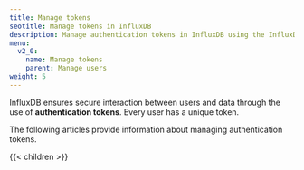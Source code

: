 ```yaml
---
title: Manage tokens
seotitle: Manage tokens in InfluxDB
description: Manage authentication tokens in InfluxDB using the InfluxDB UI or the influx CLI.
menu:
  v2_0:
    name: Manage tokens
    parent: Manage users
weight: 5
---
```


InfluxDB ensures secure interaction between users and data through the use of **authentication tokens**.
Every user has a unique token.

The following articles provide information about managing authentication tokens.

{{< children >}}
